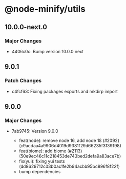 # @node-minify/utils

## 10.0.0-next.0

### Major Changes

- 4406c0c: Bump version 10.0.0 next

## 9.0.1

### Patch Changes

- c4fcf63: Fixing packages exports and mkdirp import

## 9.0.0

### Major Changes

- 7ab9745: Version 9.0.0

  - feat(node): remove node 16, add node 18 (#2092) (c9acdaa4a9906d4019d9381129d66235f3139198)
  - feat(biome): add biome (#2113) (50e9ec46c11c218453de743bed2defa9a83ace7b)
  - fix(yui): fixing yui tests (dd8629712c03b0ac1fe2b94acbb95bc896f8f22f)
  - bump dependencies
